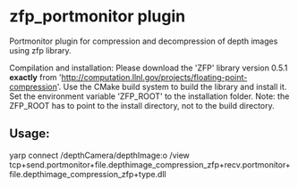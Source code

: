 
zfp_portmonitor plugin
======================================================================
Portmonitor plugin for compression and decompression of depth images using zfp library.

Compilation and installation:
Please download the 'ZFP' library version 0.5.1 **exactly** from 'http://computation.llnl.gov/projects/floating-point-compression'.
Use the CMake build system to build the library and install it.
Set the environment variable 'ZFP_ROOT' to the installation folder.
Note: the ZFP_ROOT has to point to the install directory, not to the build directory.

Usage:
-----

yarp connect /depthCamera/depthImage:o /view tcp+send.portmonitor+file.depthimage_compression_zfp+recv.portmonitor+file.depthimage_compression_zfp+type.dll
